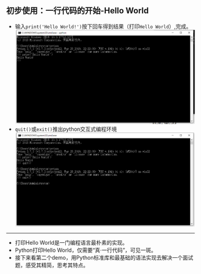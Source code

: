 ## 初步使用：一行代码的开始-Hello World
- 输入`print('Hello World!')`按下回车得到结果（打印`Hello World`）,完成。
![](/assets/010.png)
- `quit()`或`exit()`推出python交互式编程环境
![](/assets/011.png)

---

- 打印Hello World是一门编程语言最朴素的实现。
- Python打印Hello World，仅需要“真·一行代码”，可见一斑。
- 接下来看第二个demo，用Python标准库和最基础的语法实现去解决一个面试题，感受其精简，思考其特点。




